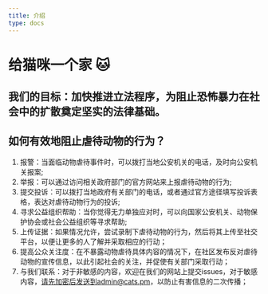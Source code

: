```yaml
---
title: 介绍
type: docs
---
```


# 给猫咪一个家 🐱

## 我们的目标：加快推进立法程序，为阻止恐怖暴力在社会中的扩散奠定坚实的法律基础。

## 如何有效地阻止虐待动物的行为？

1. 报警：当面临动物虐待事件时，可以拨打当地公安机关的电话，及时向公安机关报案;
2. 举报：可以通过访问相关政府部门的官方网站来上报虐待动物的行为;
3. 提交投诉：可以拨打当地政府有关部门的电话，或者通过官方途径填写投诉表格，表达对虐待动物行为的投诉;
4. 寻求公益组织帮助：当你觉得无力单独应对时，可以向国家公安机关、动物保护协会或社会公益组织等寻求帮助;
5. 上传证据：如果情况允许，尝试录制下虐待动物的行为，然后将其上传至社交平台，以便让更多的人了解并采取相应的行动；
6. 提高公众关注度：在不暴露动物虐待具体内容的情况下，在社区发布反对虐待动物的宣传信息，以此引起社会的关注，并促使有关部门采取行动；
7. 与我们联系：对于非敏感的内容，欢迎在我们的网站上提交issues，对于敏感内容，请先加密后发送到admin@cats.pm，以防止有害信息的二次传播；
